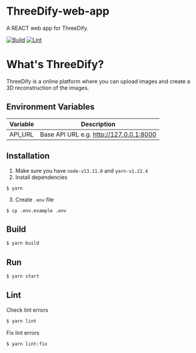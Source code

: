 # ThreeDify-web-app
A REACT web app for ThreeDify.

[![Build](https://github.com/silwalanish/ThreeDify-web-app/workflows/Build/badge.svg)](https://github.com/silwalanish/ThreeDify-web-app/actions)
[![Lint](https://github.com/silwalanish/ThreeDify-web-app/workflows/Lint%20Check/badge.svg)](https://github.com/silwalanish/ThreeDify-web-app/actions)

# What's ThreeDify?
ThreeDify is a online platform where you can upload images and create a 3D reconstruction of the images.

## Environment Variables
| Variable | Description |
|----------|-------------|
|API_URL|Base API URL e.g. http://127.0.0.1:8000|


## Installation
1. Make sure you have `node-v13.11.0` and `yarn-v1.22.4`
2. Install dependencies
```
$ yarn
```
3. Create `.env` file
```
$ cp .env.example .env
```

## Build
```bash
$ yarn build
```

## Run
```bash
$ yarn start
```

## Lint
Check lint errors
```bash
$ yarn lint
```
Fix lint errors
```bash
$ yarn lint:fix
```
